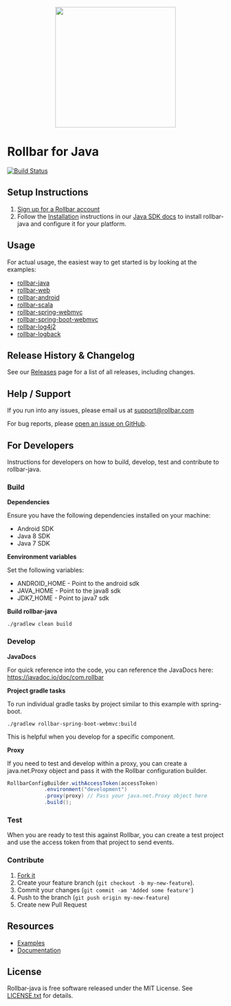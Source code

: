 <p align="center">
    <a href="https://rollbar.com" target="_blank" align="center">
        <img src="https://rollbar.com/assets/media/rollbar-logo-color-horiz.png" width="280">
    </a>
<br/>
    <h1>Rollbar for Java</h1>
</p>

[![Build Status](https://travis-ci.org/rollbar/rollbar-java.svg?branch=master)](https://travis-ci.org/rollbar/rollbar-java)


## Setup Instructions

1. [Sign up for a Rollbar account](https://rollbar.com/signup)
2. Follow the [Installation](https://docs.rollbar.com/docs/java#section-installation) instructions in our [Java SDK docs](https://docs.rollbar.com/docs/java) to install rollbar-java and configure it for your platform.
 
## Usage

For actual usage, the easiest way to get started is by looking at the examples:

- [rollbar-java](https://github.com/rollbar/rollbar-java/tree/master/examples/rollbar-java)
- [rollbar-web](https://github.com/rollbar/rollbar-java/tree/master/examples/rollbar-web)
- [rollbar-android](https://github.com/rollbar/rollbar-java/tree/master/examples/rollbar-android)
- [rollbar-scala](https://github.com/rollbar/rollbar-java/tree/master/examples/rollbar-scala)
- [rollbar-spring-webmvc](https://github.com/rollbar/rollbar-java/tree/master/examples/rollbar-spring-webmvc)
- [rollbar-spring-boot-webmvc](https://github.com/rollbar/rollbar-java/tree/master/examples/rollbar-spring-boot-webmvc)
- [rollbar-log4j2](https://github.com/rollbar/rollbar-java/tree/master/examples/rollbar-log4j2)
- [rollbar-logback](https://github.com/rollbar/rollbar-java/tree/master/examples/rollbar-logback)

## Release History & Changelog

See our [Releases](https://github.com/rollbar/rollbar-java/releases) page for a list of all releases, including changes.
 
## Help / Support

If you run into any issues, please email us at [support@rollbar.com](mailto:support@rollbar.com)

For bug reports, please [open an issue on GitHub](https://github.com/rollbar/rollbar-java/issues/new).

## For Developers

Instructions for developers on how to build, develop, test and contribute to rollbar-java.

### Build
**Dependencies**

Ensure you have the following dependencies installed on your machine:
* Android SDK
* Java 8 SDK
* Java 7 SDK

**Eenvironment variables**

Set the following variables:
* ANDROID_HOME - Point to the android sdk
* JAVA_HOME - Point to the java8 sdk
* JDK7_HOME - Point to java7 sdk

**Build rollbar-java**
```shell script
./gradlew clean build
```

### Develop

**JavaDocs**

For quick reference into the code, you can reference the JavaDocs here: https://javadoc.io/doc/com.rollbar

**Project gradle tasks**

To run individual gradle tasks by project similar to this example with spring-boot.

```shell script
./gradlew rollbar-spring-boot-webmvc:build
````

This is helpful when you develop for a specific component.

**Proxy**

If you need to test and develop within a proxy, you can create a java.net.Proxy object and pass it with the Rollbar configuration builder.

```java
RollbarConfigBuilder.withAccessToken(accessToken)             
            .environment("development")
            .proxy(proxy) // Pass your java.net.Proxy object here
            .build();
```


### Test

When you are ready to test this against Rollbar, you can create a test project and use the access token from that project to send events.

### Contribute

1. [Fork it](https://github.com/rollbar/rollbar-java)
2. Create your feature branch (```git checkout -b my-new-feature```).
3. Commit your changes (```git commit -am 'Added some feature'```)
4. Push to the branch (```git push origin my-new-feature```)
5. Create new Pull Request

## Resources

* [Examples](https://github.com/rollbar/rollbar-java/tree/master/examples)
* [Documentation](https://docs.rollbar.com/docs/java)

## License

Rollbar-java is free software released under the MIT License. See [LICENSE.txt](LICENSE.txt) for details.
